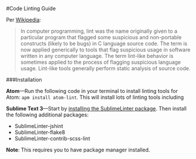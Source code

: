 
#Code Linting Guide

Per [Wikipedia](http://en.wikipedia.org/wiki/Lint_(software)):

>In computer programming, lint was the name originally given to a particular program that flagged some suspicious and non-portable constructs (likely to be bugs) in C language source code. The term is now applied generically to tools that flag suspicious usage in software written in any computer language. The term lint-like behavior is sometimes applied to the process of flagging suspicious language usage. Lint-like tools generally perform static analysis of source code.

###Installation

**Atom**—Run the following code in your terminal to install linting tools for Atom: `apm install atom-lint`. This will install lots of linting tools including 

**Sublime Text 3**—Start by [installing the SublimeLinter package](http://sublimelinter.readthedocs.org/en/latest/installation.html#installing-via-pc). Then install the following additional packages:

* SublimeLinter-jshint
* SublimeLinter-flake8
* Sublime​Linter-contrib-scss-lint


**Note**: This requires you to have package manager installed.